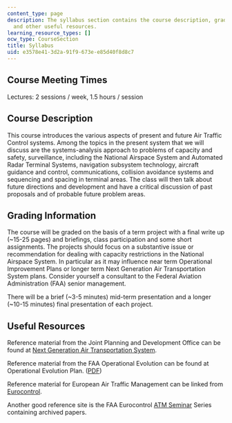 ```yaml
---
content_type: page
description: The syllabus section contains the course description, grading information,
  and other useful resources.
learning_resource_types: []
ocw_type: CourseSection
title: Syllabus
uid: e3578e41-3d2a-91f9-673e-e85d40f8d8c7
---
```


Course Meeting Times
--------------------

Lectures: 2 sessions / week, 1.5 hours / session

Course Description
------------------

This course introduces the various aspects of present and future Air Traffic Control systems. Among the topics in the present system that we will discuss are the systems-analysis approach to problems of capacity and safety, surveillance, including the National Airspace System and Automated Radar Terminal Systems, navigation subsystem technology, aircraft guidance and control, communications, collision avoidance systems and sequencing and spacing in terminal areas. The class will then talk about future directions and development and have a critical discussion of past proposals and of probable future problem areas.

Grading Information
-------------------

The course will be graded on the basis of a term project with a final write up (~15-25 pages) and briefings, class participation and some short assignments. The projects should focus on a substantive issue or recommendation for dealing with capacity restrictions in the National Airspace System. In particular as it may influence near term Operational Improvement Plans or longer term Next Generation Air Transportation System plans. Consider yourself a consultant to the Federal Aviation Administration (FAA) senior management.

There will be a brief (~3-5 minutes) mid-term presentation and a longer (~10-15 minutes) final presentation of each project.

Useful Resources
----------------

Reference material from the Joint Planning and Development Office can be found at [Next Generation Air Transportation System](https://www.transportation.gov/testimony/benefits-next-generation-air-transportation-system).

Reference material from the FAA Operational Evolution can be found at Operational Evolution Plan. ([PDF](http://www.mitrecaasd.org/library/general/nas_oep_ppt.pdf))

Reference material for European Air Traffic Management can be linked from [Eurocontrol](https://www.eurocontrol.int/about-us).

Another good reference site is the FAA Eurocontrol [ATM Seminar](http://www.atmseminar.org/) Series containing archived papers.